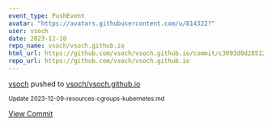 ```yaml
---
event_type: PushEvent
avatar: "https://avatars.githubusercontent.com/u/814322?"
user: vsoch
date: 2023-12-10
repo_name: vsoch/vsoch.github.io
html_url: https://github.com/vsoch/vsoch.github.io/commit/c3093d0d28512ee38a57a6167c3c7b79fd644df9
repo_url: https://github.com/vsoch/vsoch.github.io
---
```


<a href='https://github.com/vsoch' target='_blank'>vsoch</a> pushed to <a href='https://github.com/vsoch/vsoch.github.io' target='_blank'>vsoch/vsoch.github.io</a>

<small>Update 2023-12-09-resources-cgroups-kubernetes.md</small>

<a href='https://github.com/vsoch/vsoch.github.io/commit/c3093d0d28512ee38a57a6167c3c7b79fd644df9' target='_blank'>View Commit</a>